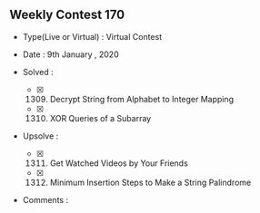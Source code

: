 ## Weekly Contest 170

* Type(Live or Virtual) : Virtual Contest

* Date : 9th January , 2020

* Solved :
    
    * [X] 1309. Decrypt String from Alphabet to Integer Mapping
    * [X] 1310. XOR Queries of a Subarray

* Upsolve :

    * [X] 1311. Get Watched Videos by Your Friends
    * [X] 1312. Minimum Insertion Steps to Make a String Palindrome

* Comments :
